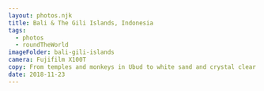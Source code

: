 ```yaml
---
layout: photos.njk
title: Bali & The Gili Islands, Indonesia
tags:
  - photos
  - roundTheWorld
imageFolder: bali-gili-islands
camera: Fujifilm X100T
copy: From temples and monkeys in Ubud to white sand and crystal clear water in the Gili Islands.
date: 2018-11-23
---
```


 